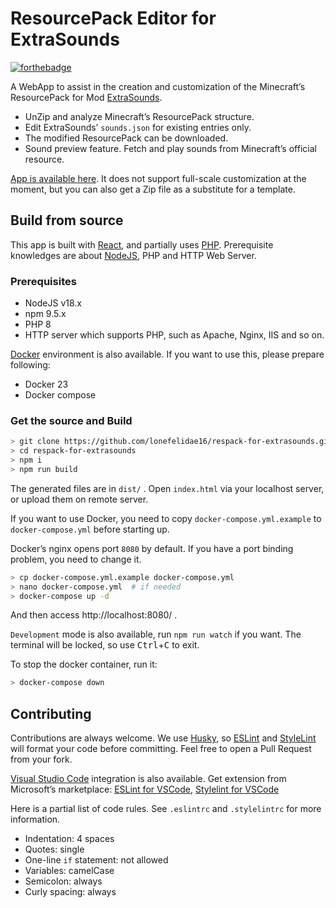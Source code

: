 # ResourcePack Editor for ExtraSounds

[![forthebadge](https://forthebadge.com/images/badges/made-with-javascript.svg)](https://forthebadge.com)

A WebApp to assist in the creation and customization of the Minecraft’s ResourcePack for Mod [ExtraSounds](https://github.com/lonefelidae16/extra-sounds.git).

* UnZip and analyze Minecraft’s ResourcePack structure.
* Edit ExtraSounds’ `sounds.json` for existing entries only.
* The modified ResourcePack can be downloaded.
* Sound preview feature. Fetch and play sounds from Minecraft’s official resource.

[App is available here](https://www.kow08absty.com/extrasounds/respack-editor/). It does not support full-scale customization at the moment, but you can also get a Zip file as a substitute for a template.

## Build from source

This app is built with [React](https://react.dev/), and partially uses [PHP](https://php.net/).
Prerequisite knowledges are about [NodeJS](https://nodejs.org/), PHP and HTTP Web Server.

### Prerequisites

* NodeJS v18.x
* npm 9.5.x
* PHP 8
* HTTP server which supports PHP, such as Apache, Nginx, IIS and so on.

[Docker](https://www.docker.com/) environment is also available. If you want to use this, please prepare following:
* Docker 23
* Docker compose

### Get the source and Build

```sh
> git clone https://github.com/lonefelidae16/respack-for-extrasounds.git
> cd respack-for-extrasounds
> npm i
> npm run build
```

The generated files are in `dist/` . Open `index.html` via your localhost server, or upload them on remote server.

If you want to use Docker, you need to copy `docker-compose.yml.example` to `docker-compose.yml` before starting up.

Docker’s nginx opens port `8080` by default. If you have a port binding problem, you need to change it.

```sh
> cp docker-compose.yml.example docker-compose.yml
> nano docker-compose.yml  # if needed
> docker-compose up -d
```

And then access http://localhost:8080/ .

`Development` mode is also available, run `npm run watch` if you want. The terminal will be locked, so use <kbd>Ctrl</kbd>+<kbd>C</kbd> to exit.

To stop the docker container, run it:
```sh
> docker-compose down
```

## Contributing

Contributions are always welcome.
We use [Husky](https://typicode.github.io/husky/#/), so [ESLint](https://eslint.org/) and [StyleLint](https://stylelint.io/) will format your code before committing. Feel free to open a Pull Request from your fork.

[Visual Studio Code](https://code.visualstudio.com/) integration is also available. Get extension from Microsoft’s marketplace: [ESLint for VSCode](https://marketplace.visualstudio.com/items?itemName=dbaeumer.vscode-eslint), [Stylelint for VSCode](https://marketplace.visualstudio.com/items?itemName=stylelint.vscode-stylelint)


Here is a partial list of code rules. See `.eslintrc` and `.stylelintrc` for more information.

* Indentation: 4 spaces
* Quotes: single
* One-line `if` statement: not allowed
* Variables: camelCase
* Semicolon: always
* Curly spacing: always
